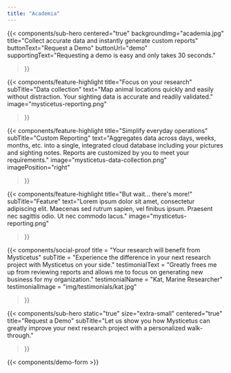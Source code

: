 ```yaml
---
title: "Academia"
---
```


{{< components/sub-hero
	centered="true"
	backgroundImg="academia.jpg"
	title="Collect accurate data and instantly generate custom reports"
	buttonText="Request a Demo"
	buttonUrl="demo"
	supportingText="Requesting a demo is easy and only takes 30 seconds."
>}}

{{< components/feature-highlight
	title="Focus on your research"
	subTitle="Data collection"
	text="Map animal locations quickly and easily without distraction. Your sighting data is accurate and readily validated."
	image="mysticetus-reporting.png"
>}}

{{< components/feature-highlight
	title="Simplify everyday operations"
	subTitle="Custom Reporting"
	text="Aggregates data across days, weeks, months, etc. into a single, integrated cloud database including your pictures and sighting notes. Reports are customized by you to meet your requirements."
	image="mysticetus-data-collection.png"
	imagePosition="right"
>}}

{{< components/feature-highlight
	title="But wait... there's more!"
	subTitle="Feature"
	text="Lorem ipsum dolor sit amet, consectetur adipiscing elit. Maecenas sed rutrum sapien, vel finibus ipsum. Praesent nec sagittis odio. Ut nec commodo lacus."
	image="mysticetus-reporting.png"
>}}

{{< components/social-proof 
	title = "Your research will benefit from Mysticetus"
	subTitle = "Experience the difference in your next research project with Mysticetus on your side."
	testimonialText = "Greatly frees me up from reviewing reports and allows me to focus on generating new business for my organization."
	testimonialName = "Kat, Marine Researcher"
	testimonialImage = "img/testimonials/kat.jpg"
>}}

{{< components/sub-hero
	static="true"
	size="extra-small"
	centered="true"
	title="Request a Demo"
	subTitle="Let us show you how Mysticetus can greatly improve your next research project with a personalized walk-through."
>}}

{{< components/demo-form >}}